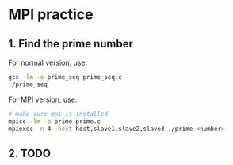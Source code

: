 # MPI practice

## 1. Find the prime number

For normal version, use:
``` bash
gcc -lm -o prime_seq prime_seq.c
./prime_seq
```

For MPI version, use:
``` bash
# make sure mpi is installed.
mpicc -lm -o prime prime.c
mpiexec -n 4 -host host,slave1,slave2,slave3 ./prime <number>
```

## 2. TODO
